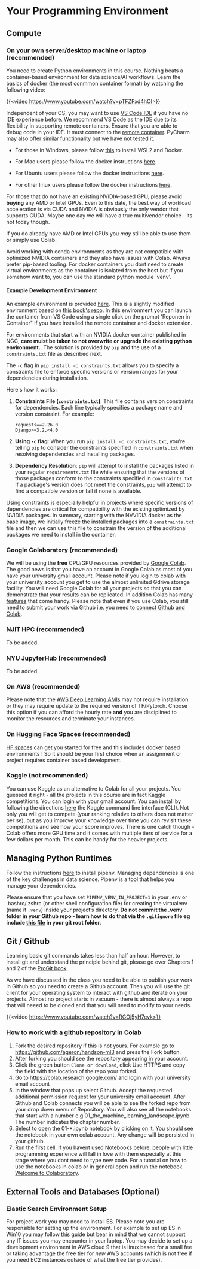 # Your Programming Environment

## Compute

### On your own server/desktop machine or laptop (recommended)

You need to create Python environments in  this course. Nothing beats a container-based environment for data science/AI workflows. Learn the basics of docker (the most conmmon container format) by watching the following video:

{{<video https://www.youtube.com/watch?v=pTFZFxd4hOI>}}

Independent of your OS, you may want to use [VS Code IDE](https://code.visualstudio.com/) if you have no IDE experience before. We recommend VS Code as the IDE due to its flexibility in supporting remote containers.  Ensure that you are able to debug code in your IDE. It must connect to the [remote container](https://code.visualstudio.com/docs/remote/remote-overview). PyCharm may also offer similar functionality but we have not tested it.

* For those in Windows, please follow [this](https://learn.microsoft.com/en-us/windows/wsl/tutorials/wsl-containers) to install WSL2 and Docker.

* For Mac users please follow the docker instructions [here](https://docs.docker.com/docker-for-mac/install/).

* For Ubuntu users please follow the docker instructions [here](https://docs.docker.com/engine/install/ubuntu/).

* For other linux users please follow the docker instructions [here](https://docs.docker.com/engine/install/).

For those that do not have an existing NVIDIA-based GPU, please avoid **buying** any AMD or Intel GPUs. Even to this date, the best way of workload acceleration is via CUDA and NVIDIA is obviously the only vendor that supports CUDA. Maybe one day we will have a true multivendor choice - its not today though.

If you do already have AMD or Intel GPUs you _may_ still be able to use them  or simply use Colab.


Avoid working with conda environments as they are not compatible with optimized NVIDIA containers and they also have issues with Colab. Always prefer pip-based tooling. For docker containers you dont need to create virtual environments as the container is isolated from the host but if you somehow want to, you can use the standard python module `venv'.


#### Example Development Environment

An example environment is provided [here](https://github.com/pantelis/handson-ml3). This is a slightly modified environment based on [this book's repo](https://github.com/ageron/handson-ml3). In this environment you can launch the container from VS Code using a single click on the prompt 'Reponen in Container" if you have installed the remote container and docker extension.

For environments that start with an NVIDIA docker container published in NGC, **care muist be taken to not overwrite or upgrade the existing python environment.**. The solution is provided by `pip` and the use of a `constraints.txt` file as described next.  

The `-c` flag in `pip install -c constraints.txt` allows you to specify a constraints file to enforce specific versions or version ranges for your dependencies during installation. 

Here's how it works:

1. **Constraints File (`constraints.txt`)**: This file contains version constraints for dependencies. Each line typically specifies a package name and version constraint. For example:

    ```
    requests==2.26.0
    Django>=3.2,<4.0
    ```

2. **Using `-c` flag**: When you run `pip install -c constraints.txt`, you're telling `pip` to consider the constraints specified in `constraints.txt` when resolving dependencies and installing packages. 

3. **Dependency Resolution**: `pip` will attempt to install the packages listed in your regular `requirements.txt` file while ensuring that the versions of those packages conform to the constraints specified in `constraints.txt`. If a package's version does not meet the constraints, `pip` will attempt to find a compatible version or fail if none is available.

Using constraints is especially helpful in projects where specific versions of dependencies are critical for compatibility with the existing optimized by NVIDIA packages. In summary, starting with the NVVIDIA docker as the base image, we initially freeze the installed packages into a `constraints.txt` file and then we can use this file to constrain the version of the additional packages we need to install in the container.

### Google Colaboratory (recommended)

We will be using the **free** CPU/GPU resources provided by [Google Colab](https://colab.research.google.com). The good news is that you have an account in Google Colab as most of you have your university gmail account. Please note if you login to colab with your university account you get to use the almost unlimited Gdrive storage facility. You will need Google Colab for all your projects so that you can demonstrate that your results can be replicated.  In addition Colab has many [features](https://colab.research.google.com/notebooks/basic_features_overview.ipynb) that come handy. Please note that even if you use Colab, you still need to submit your work via Github i.e. you need to [connect Github and Colab](https://bebi103a.github.io/lessons/02/git_with_colab.html). 

### NJIT HPC (recommended)

To be added. 


### NYU JupyterHub (recommended)

To be added. 

### On AWS  (recommended)

Please note that the [AWS Deep Learning AMIs](https://docs.aws.amazon.com/dlami/latest/devguide/what-is-dlami.html) may not require installation or they may require update to the required version of TF/Pytorch. Choose this option if you can afford the hourly rate **and** you are disciplined to monitor the resources and terminate your instances.  

### On Hugging Face Spaces (recommended)

[HF spaces](https://huggingface.co/new-space?sdk=docker) can get you started for free and this includes docker based environments ! So it should be your first choice when an assignment or project requires container based development. 

### Kaggle (not recommended)

You can use Kaggle as an alternative to Colab for all your projects. You guessed it right - all the projects in this course are in fact Kaggle competitions.  You can login with your gmail account. You can install by following the directions [here](https://github.com/Kaggle/kaggle-api) the Kaggle command line interface (CLI).  Not only you will get to compete (your ranking relative to others does not matter per se), but as you improve your knowledge over time you can revisit these competitions and see how your score improves.  There is one catch though - Colab offers more GPU time and it comes with multiple tiers of service for a few dollars per month. This can be handy for the heavier projects.  

## Managing Python Runtimes

Follow the instructions [here](https://pipenv.pypa.io/en/latest/) to install pipenv. Managing dependencies is one of the key challenges in data science. Pipenv is a tool that helps you manage your dependencies.

Please ensure that you have set `PIPENV_VENV_IN_PROJECT=1` in your .env or .bashrc/.zshrc (or other shell configuration file) for creating the virtualenv (name it `.venv`) inside your project’s directory. **Do not commit the .venv folder in your Github repo - learn how to do that via the `.gitignore` file eg include [this file](https://www.toptal.com/developers/gitignore/api/python) in your git root folder**.


## Git / Github

Learning basic git commands takes less than half an hour. However, to install git and understand the principle behind git, please go over Chapters 1 and 2 of the [ProGit book](https://git-scm.com/book/en/v2).

As we have discussed in the class you need to be able to publish your work in Github so you need to create a Github account. Then you will use the git client for your operating system to interact with github and iterate on your projects.  Almost no project starts in vacuum - there is almost always a repo  that will neeed to be cloned and that you will need to modify to your needs. 

{{<video https://www.youtube.com/watch?v=RGOj5yH7evk>}}


### How to work with a github repository in Colab

1. Fork the desired repository if this is not yours. For example go to https://github.com/ageron/handson-ml3 and press the Fork button. 
2. After forking you should see the repository appearing in your account. 
3. Click the green button `Clone or download`, click Use HTTPS and copy the field with the location of the repo your forked. 
4. Go to https://colab.research.google.com/ and login with your university email account
5. In the window that pops up select Github. Accept the requested additional permission request for your university email account. After Github and Colab connects you will be able to see the forked repo from your drop down menu of Repository. You will also see all the notebooks that start with a number e.g 01_the_machine_learning_landscape.ipynb. The number indicates the chapter number. 
6. Select to open the 01-*.ipynb notebook by clicking on it. You should see the notebook in your own colab account. Any change will be persisted in your github. 
7. Run the first cell. If you havent used Notebooks before, people with little programming experience will fall in love with them especially at this stage where you dont need to type new code. For a tutorial on how to use the notebooks in colab or in general open and run the notebook [Welcome to Colaboratory](https://colab.research.google.com/notebooks/intro.ipynb).


## External Tools and Databases (Optional)

### Elastic Search Environment Setup

For project work you may need to install ES. Please note you are responsible for setting up the environment. For example to set up ES in Win10 you may follow [this](https://www.youtube.com/watch?v=hzaG2Uq60uw) guide but bear in mind that we cannot support any IT issues you may encounter in your laptop. You may decide to set up a development environment in AWS cloud 9 that is linux based for a small fee or taking advantage the free tier for _new_ AWS accounts (which is not free if you need EC2 instances outside of what the free tier provides).


